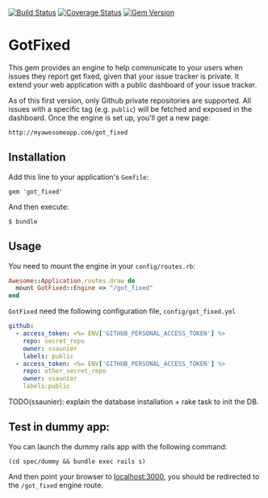 [![Build Status](https://travis-ci.org/ssaunier/got_fixed.png)](https://travis-ci.org/ssaunier/got_fixed)
[![Coverage Status](https://coveralls.io/repos/ssaunier/got_fixed/badge.png?branch=mail-upon-issue-closed)](https://coveralls.io/r/ssaunier/got_fixed?branch=mail-upon-issue-closed)
[![Gem Version](https://badge.fury.io/rb/got_fixed.png)](http://badge.fury.io/rb/got_fixed)

# GotFixed

This gem provides an engine to help communicate to your users when issues they
report get fixed, given that your issue tracker is private. It extend your
web application with a public dashboard of your issue tracker.

As of this first version, only Github private repositories are supported. All
issues with a specific tag (e.g. `public`) will be fetched and exposed in
the dashboard. Once the engine is set up, you'll get a new page:

    http://myawesomeapp.com/got_fixed


## Installation

Add this line to your application's `Gemfile`:

    gem 'got_fixed'

And then execute:

    $ bundle

## Usage

You need to mount the engine in your `config/routes.rb`:

```ruby
Awesome::Application.routes.draw do
  mount GotFixed::Engine => "/got_fixed"
end
```

`GotFixed` need the following configuration file, `config/got_fixed.yml`

```yml
github:
  - access_token: <%= ENV['GITHUB_PERSONAL_ACCESS_TOKEN'] %>
    repo: secret_repo
    owner: ssaunier
    labels: public
  - access_token: <%= ENV['GITHUB_PERSONAL_ACCESS_TOKEN'] %>
    repo: other_secret_repo
    owner: ssaunier
    labels:public
```

TODO(ssaunier): explain the database installation + rake task
to init the DB.

## Test in dummy app:

You can launch the dummy rails app with the following command:
```
(cd spec/dummy && bundle exec rails s)
```
And then point your browser to [localhost:3000](http://localhost:3000), you should be redirected
to the `/got_fixed` engine route.
